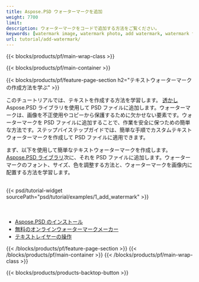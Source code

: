 ```yaml
---
title: Aspose.PSD ウォーターマークを追加
weight: 7700
limit: 
description: ウォーターマークをコードで追加する方法をご覧ください。
keywords: [watermark image, watermark photo, add watermark, watermark for psd, export psd, open photoshop file, psd file preview, watermark photoshop]
url: tutorial/add-watermark/
---
```


{{< blocks/products/pf/main-wrap-class >}}


{{< blocks/products/pf/main-container >}}


{{< blocks/products/pf/feature-page-section h2="テキストウォーターマークの作成方法を学ぶ" >}}

<p>
このチュートリアルでは、テキストを作成する方法を学習します。 <a href="https://products.aspose.app/psd/watermark">透かし</a> Aspose.PSD ライブラリを使用して PSD ファイルに追加します。ウォーターマークは、画像を不正使用やコピーから保護するために欠かせない要素です。ウォーターマークを PSD ファイルに追加することで、作業を安全に保つための簡単な方法です。ステップバイステップガイドでは、簡単な手順でカスタムテキストウォーターマークを作成して PSD ファイルに適用できます。
</p>

<p>
まず、以下を使用して簡単なテキストウォーターマークを作成します。 <a href="https://www.nuget.org/packages/Aspose.PSD">Aspose.PSD ライブラリ</a>次に、それを PSD ファイルに追加します。ウォーターマークのフォント、サイズ、色を調整する方法と、ウォーターマークを画像内に配置する方法を学習します。
</p>

<br />
{{< psd/tutorial-widget sourcePath="psd/tutorial/examples/1_add_watermark" >}}
<br />

<br />
<br />
<div class="code-sample">
    <ul class="link-list">
        <li class="link-item"><a href="https://docs.aspose.com/psd/net/installation/">Aspose.PSD のインストール</a></li>
        <li class="link-item"><a href="https://products.aspose.app/psd/watermark">無料のオンラインウォーターマークメーカー</a></li>
        <li class="link-item"><a href="https://docs.aspose.com/psd/net/working-with-text-layers/">テキストレイヤーの操作</a></li>
    </ul>
</div>


{{< /blocks/products/pf/feature-page-section >}}
{{< /blocks/products/pf/main-container >}}
{{< /blocks/products/pf/main-wrap-class >}}

{{< blocks/products/products-backtop-button >}}

